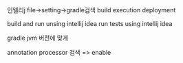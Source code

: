 
 인텔리j
 file->setting->gradle검색 build execution deployment
 
build and run unsing intellij idea
run tests using intellij idea

gradle jvm 버전에 맞게

annotation processor 검색 => enable
